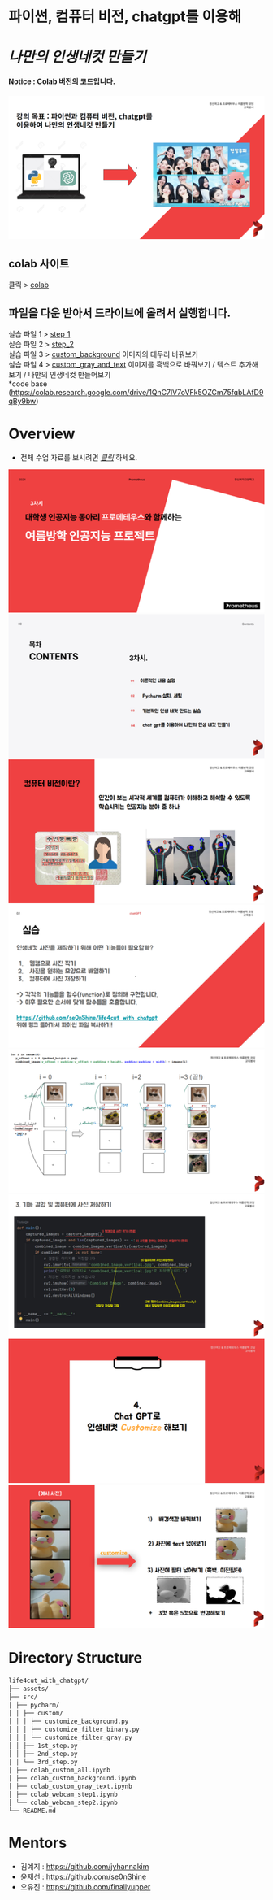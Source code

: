 # 파이썬, 컴퓨터 비전, chatgpt를 이용해   
# *나만의 인생네컷 만들기*
#### Notice : Colab 버전의 코드입니다.
![poster](./assets/preview.png)

## colab 사이트
클릭 > [colab](https://colab.google/)
  
## 파일을 다운 받아서 드라이브에 올려서 실행합니다.
실습 파일 1 > [step_1](./src/colab_webcam_step1.ipynb)  
실습 파일 2 > [step_2](./src/colab_webcam_step2.ipynb)  
실습 파일 3 > [custom_background](./src/colab_custom_background.ipynb) 이미지의 테두리 바꿔보기  
실습 파일 4 > [custom_gray_and_text](./src/colab_custom_all.ipynb)  이미지를 흑백으로 바꿔보기 / 텍스트 추가해보기 / 나만의 인생네컷 만들어보기  
*code base (https://colab.research.google.com/drive/1QnC7lV7oVFk5OZCm75fqbLAfD9qBy9bw)  
    
# Overview
- 전체 수업 자료를 보시려면 *[클릭](./assets/step4.png)* 하세요.
  
![poster](./assets/poster.png)
![content](./assets/content.png)
![step1](./assets/step1-content.png)
![step3-preview](./assets/step3-preview.png)
![step3-compose4](./assets/step3-compose4.png)
![step3-code](./assets/step3-code.png)
![step4](./assets/step4.png)
![step4-preview](./assets/step4-preview.png)



# Directory Structure
```
life4cut_with_chatgpt/
├── assets/
├── src/
│ ├── pycharm/
│ │ ├── custom/
│ │ │ ├── customize_background.py
│ │ │ ├── customize_filter_binary.py
│ │ │ └── customize_filter_gray.py
│ │ ├── 1st_step.py
│ │ ├── 2nd_step.py
│ │ └── 3rd_step.py
│ ├── colab_custom_all.ipynb
│ ├── colab_custom_background.ipynb
│ ├── colab_custom_gray_text.ipynb
│ ├── colab_webcam_step1.ipynb
│ └── colab_webcam_step2.ipynb
└── README.md
```

# Mentors
- 김예지 : https://github.com/jyhannakim
- 윤재선 : https://github.com/se0nShine
- 오유진 : https://github.com/finallyupper
